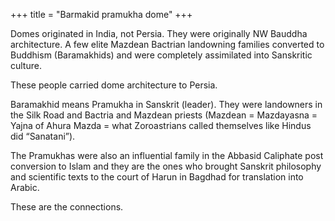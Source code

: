 +++
title = "Barmakid pramukha dome"
+++

Domes originated in India, not Persia. They were originally NW Bauddha architecture. A few elite Mazdean Bactrian landowning families converted to Buddhism (Baramakhids) and were completely assimilated into Sanskritic culture.

These people carried dome architecture to Persia.

Baramakhid means Pramukha in Sanskrit (leader). They were landowners in the Silk Road and Bactria and Mazdean priests (Mazdean = Mazdayasna = Yajna of Ahura Mazda = what Zoroastrians called themselves like Hindus did “Sanatani”).

The Pramukhas were also an influential family in the Abbasid Caliphate post conversion to Islam and they are the ones who brought Sanskrit philosophy and scientific texts to the court of Harun in Bagdhad for translation into Arabic.

These are the connections.